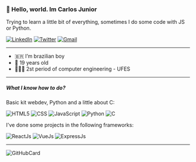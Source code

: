 ### 👋 Hello, world. Im Carlos Junior
Trying to learn a little bit of everything, sometimes I do some code with JS or Python.

<a href="https://www.linkedin.com/in/carlos-rog%C3%A9rio/"><img alt="LinkedIn" src="https://img.shields.io/badge/linkedin-%230077B5.svg?style=for-the-badge&logo=linkedin&logoColor=white"/></a>
<a href="https://twitter.com/cjuniordev"><img alt="Twitter" src="https://img.shields.io/badge/cjuniordev-%231DA1F2.svg?style=for-the-badge&logo=Twitter&logoColor=white"/></a>
<a href="mailto:carlosrogeriocr02@gmail.com"><img alt="Gmail" src="https://img.shields.io/badge/Gmail-D14836?style=for-the-badge&logo=gmail&logoColor=white" /></a>

---

- 🇧🇷 I’m brazilian boy
- 👨 19 years old
- 👨🏽‍🎓 2st period of computer engineering - UFES

---

##### What I know how to do?

Basic kit webdev, Python and a little about C:

![HTML5](https://img.shields.io/badge/html5-%23E34F26.svg?style=for-the-badge&logo=html5&logoColor=white)
![CSS](https://img.shields.io/badge/css3-%231572B6.svg?style=for-the-badge&logo=css3&logoColor=white)
![JavaScript](https://img.shields.io/badge/javascript-%23323330.svg?style=for-the-badge&logo=javascript&logoColor=%23F7DF1E)
![Python](https://img.shields.io/badge/python-%2314354C.svg?style=for-the-badge&logo=python&logoColor=white)
![C](https://img.shields.io/badge/C-00599C?style=for-the-badge&logo=c&logoColor=white)

I've done some projects in the following frameworks:

![ReactJs](https://img.shields.io/badge/react-%2320232a.svg?style=for-the-badge&logo=react&logoColor=%2361DAFB)
![VueJs](https://img.shields.io/badge/vuejs-%2335495e.svg?style=for-the-badge&logo=vue-dot-js&logoColor=%234FC08D)
![ExpressJs](https://img.shields.io/badge/express.js-%23404d59.svg?style=for-the-badge&logo=express&logoColor=%2361DAFB)

---

![GitHubCard](https://github-readme-stats.vercel.app/api?username=cjuniordev&show_icons=true&theme=dracula)
